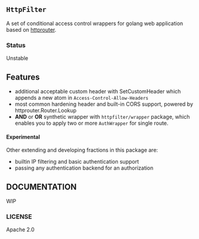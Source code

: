 ## `HttpFilter`

A set of conditional access control wrappers for golang web application based on [httprouter](https://github.com/julienschmidt/httprouter).

### Status

Unstable

## Features

* additional acceptable custom header with SetCustomHeader which appends a new atom in `Access-Control-Allow-Headers`
* most common hardening header and built-in CORS support, powered by httprouter.Router.Lookup
* **AND** or **OR** synthetic wrapper with `httpfilter/wrapper` package, which enables you to apply two or more `AuthWrapper` for single route.

#### Experimental

Other extending and developing fractions in this package are:

* builtin IP filtering and basic authentication support
* passing any authentication backend for an authorization

## DOCUMENTATION

WIP

### LICENSE

Apache 2.0